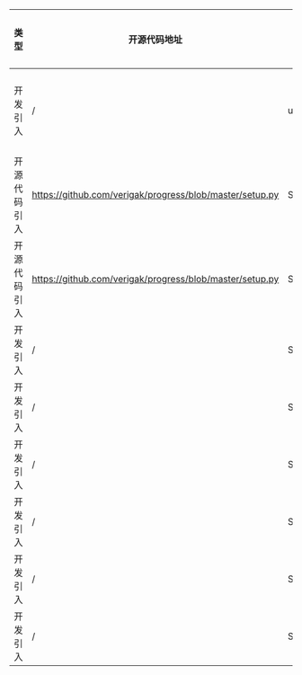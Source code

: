 | 类型     | 开源代码地址                                                       | 文件名                                          | 公网IP地址/公网URL地址/域名/邮箱地址 | 用途说明 |
|--------|--------------------------------------------------------------|----------------------------------------------|------------------------|------|
| 开发引入 | / | url.ini | https://bbs-img.huaweicloud.com/blogs/img/thumb/1591951315139_8989_1363.png | 下载测试图片 |
| 开源代码引入 | https://github.com/verigak/progress/blob/master/setup.py | SkresNet50/utils/progress/setup.py | verigak@gmail.com | 作者邮箱 |
| 开源代码引入 | https://github.com/verigak/progress/blob/master/setup.py | SkresNet50/utils/progress/setup.py | http://github.com/verigak/progress/ | 开源地址 |
| 开发引入 | / | SkresNet50/network.py | https://arxiv.org/abs/1706.02677 | 论文地址 |
| 开发引入 | / | SkresNet50/utils/misc.py | https://github.com/pytorch/examples/blob/master/imagenet/main.py#L247-L262 | 源码实现 |
| 开发引入 | / | SkresNet50/imagenet_fast.py | https://github.com/NVIDIA/apex/tree/f5cd5ae937f168c763985f627bbf850648ea5f3f/examples/imagenet | 源码实现 |
| 开发引入 | / | SkresNet50/modelarts/train_start.py | https://www.github.com/nvidia/apex | 源码实现 |
| 开发引入 | / | SkresNet50/imagenet_fast.py | https://www.github.com/nvidia/apex | 源码实现 |
| 开发引入 | / | SkresNet50/modelarts/train_start.py | https://github.com/NVIDIA/apex/tree/ | 源码实现 |
